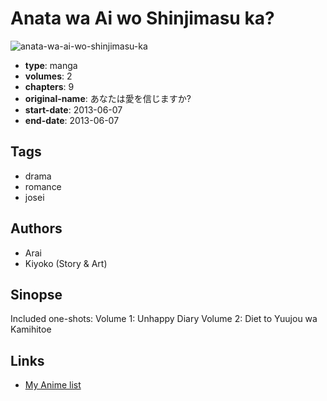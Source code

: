 # Anata wa Ai wo Shinjimasu ka?

![anata-wa-ai-wo-shinjimasu-ka](https://cdn.myanimelist.net/images/manga/1/238917.jpg)

-   **type**: manga
-   **volumes**: 2
-   **chapters**: 9
-   **original-name**: あなたは愛を信じますか?
-   **start-date**: 2013-06-07
-   **end-date**: 2013-06-07

## Tags

-   drama
-   romance
-   josei

## Authors

-   Arai
-   Kiyoko (Story & Art)

## Sinopse

Included one-shots:
Volume 1: Unhappy Diary
Volume 2: Diet to Yuujou wa Kamihitoe

## Links

-   [My Anime list](https://myanimelist.net/manga/98852/Anata_wa_Ai_wo_Shinjimasu_ka)
